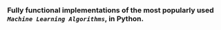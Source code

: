  ### Fully functional implementations of the most popularly used *`Machine Learning Algorithms`*, in Python.
